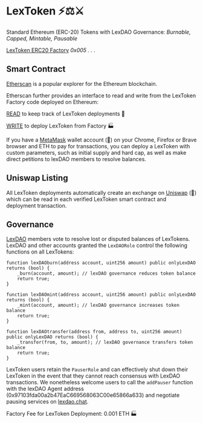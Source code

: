 # LexToken ⚡⚖️⚔️
Standard Ethereum (ERC-20) Tokens with LexDAO Governance: *Burnable, Capped, Mintable, Pausable*

[LexToken ERC20 Factory](https://etherscan.io/address/0x00534caeB1c9A7fbE59449653914ECcd4bCfBdB6#code) *0x005 . . .*

## Smart Contract

[Etherscan](https://etherscan.io/) is a popular explorer for the Ethereum blockchain.

Etherscan further provides an interface to read and write from the LexToken Factory code deployed on Ethereum: 

[READ](https://etherscan.io/dapp/0x00534caeB1c9A7fbE59449653914ECcd4bCfBdB6#readContract) to keep track of LexToken deployments 🧮

[WRITE](https://etherscan.io/dapp/0x00534caeB1c9A7fbE59449653914ECcd4bCfBdB6#writeContract) to deploy LexToken from Factory 🏭

If you have a [MetaMask](https://metamask.io/) wallet account (🦊) on your Chrome, Firefox or Brave browser and ETH to pay for transactions, you can deploy a LexToken with custom parameters, such as initial supply and hard cap, as well as make direct petitions to lexDAO members to resolve balances. 

## Uniswap Listing

All LexToken deployments automatically create an exchange on [Uniswap](https://uniswap.exchange/) (🦄) which can be read in each verified LexToken smart contract and deployment transaction.

## Governance

[LexDAO](http://nightly.aragon.org/#/lexdao) members vote to resolve lost or disputed balances of LexTokens. LexDAO and other accounts granted the `LexDAORole` control the following functions on all LexTokens:

    function lexDAOburn(address account, uint256 amount) public onlyLexDAO returns (bool) {
        _burn(account, amount); // lexDAO governance reduces token balance
        return true;
    }

    function lexDAOmint(address account, uint256 amount) public onlyLexDAO returns (bool) {
        _mint(account, amount); // lexDAO governance increases token balance
        return true;
    }
    
    function lexDAOtransfer(address from, address to, uint256 amount) public onlyLexDAO returns (bool) {
        _transfer(from, to, amount); // lexDAO governance transfers token balance
        return true;
    }

LexToken users retain the `PauserRole` and can effectively shut down their LexToken in the event that they cannot reach consensus with LexDAO transactions. We nonetheless welcome users to call the `addPauser` function with the lexDAO Agent address (0x97103fda00a2b47EaC669568063C00e65866a633) and negotiate pausing services on [lexdao.chat](http://lexdao.chat/).

Factory Fee for LexToken Deployment: 0.001 ETH 🏭
